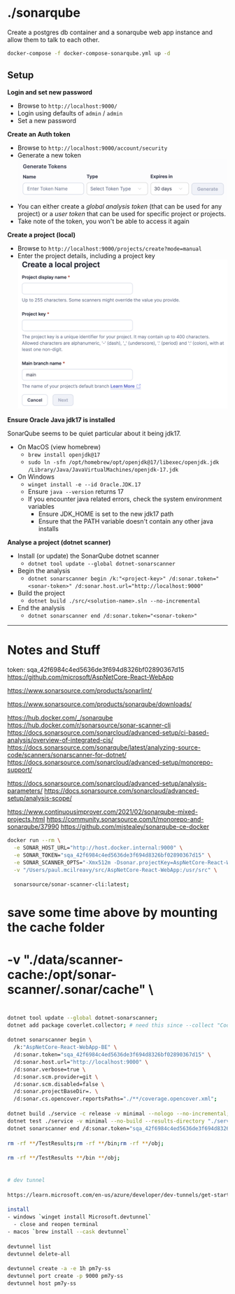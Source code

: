 # ./sonarqube

Create a postgres db container and a sonarqube web app instance and allow them to talk to each other.

```bash
docker-compose -f docker-compose-sonarqube.yml up -d
```

## Setup

**Login and set new password**

- Browse to `http://localhost:9000/`
- Login using defaults of `admin` / `admin`
- Set a new password

**Create an Auth token**

- Browse to `http://localhost:9000/account/security`
- Generate a new token
  ![Generate Token](./sonarqube/generate_sq_token.png)
- You can either create a _global analysis token_ (that can be used for any project) or a _user token_ that can be used for specific project or projects.
- Take note of the token, you won't be able to access it again

**Create a project (local)**

- Browse to `http://localhost:9000/projects/create?mode=manual`
- Enter the project details, including a project key
  ![Create Project](./sonarqube/create_sq_project.png)

**Ensure Oracle Java jdk17 is installed**

SonarQube seems to be quiet particular about it being jdk17.

- On MacOS (view homebrew)
  - `brew install openjdk@17`
  - `sudo ln -sfn /opt/homebrew/opt/openjdk@17/libexec/openjdk.jdk /Library/Java/JavaVirtualMachines/openjdk-17.jdk`
- On Windows
  - `winget install -e --id Oracle.JDK.17`
  - Ensure `java --version` returns 17
  - If you encounter java related errors, check the system environment variables
    - Ensure JDK_HOME is set to the new jdk17 path
    - Ensure that the PATH variable doesn't contain any other java installs

**Analyse a project (dotnet scanner)**

- Install (or update) the SonarQube dotnet scanner
  - `dotnet tool update --global dotnet-sonarscanner`
- Begin the analysis
  - `dotnet sonarscanner begin /k:"<project-key>" /d:sonar.token="<sonar-token>" /d:sonar.host.url="http://localhost:9000"`
- Build the project
  - `dotnet build ./src/<solution-name>.sln --no-incremental`
- End the analysis
  - `dotnet sonarscanner end /d:sonar.token="<sonar-token>"`

---

# Notes and Stuff

token: sqa_42f6984c4ed5636de3f694d8326bf02890367d15
https://github.com/microsoft/AspNetCore-React-WebApp

https://www.sonarsource.com/products/sonarlint/

https://www.sonarsource.com/products/sonarqube/downloads/

https://hub.docker.com/_/sonarqube
https://hub.docker.com/r/sonarsource/sonar-scanner-cli
https://docs.sonarsource.com/sonarcloud/advanced-setup/ci-based-analysis/overview-of-integrated-cis/
https://docs.sonarsource.com/sonarqube/latest/analyzing-source-code/scanners/sonarscanner-for-dotnet/
https://docs.sonarsource.com/sonarcloud/advanced-setup/monorepo-support/

https://docs.sonarsource.com/sonarcloud/advanced-setup/analysis-parameters/
https://docs.sonarsource.com/sonarcloud/advanced-setup/analysis-scope/

https://www.continuousimprover.com/2021/02/sonarqube-mixed-projects.html
https://community.sonarsource.com/t/monorepo-and-sonarqube/37990
https://github.com/mjstealey/sonarqube-ce-docker


```bash
docker run --rm \
  -e SONAR_HOST_URL="http://host.docker.internal:9000" \
  -e SONAR_TOKEN="sqa_42f6984c4ed5636de3f694d8326bf02890367d15" \
  -e SONAR_SCANNER_OPTS="-Xmx512m -Dsonar.projectKey=AspNetCore-React-WebApp-FE -Dsonar.verbose=true -Dsonar.scm.provider=git -Dsonar.scm.disabled=false -Dsonar.projectBaseDir=. -Dsonar.sources=./client -Dsonar.exclusions=./client/**/*.test.tsx -Dsonar.tests=./client -Dsonar.test.inclusions=./client/**/*.test.tsx" \
  -v "/Users/paul.mcilreavy/src/AspNetCore-React-WebApp:/usr/src" \

  sonarsource/sonar-scanner-cli:latest;
```

# save some time above by mounting the cache folder
#  -v "./data/scanner-cache:/opt/sonar-scanner/.sonar/cache" \

#

```bash
dotnet tool update --global dotnet-sonarscanner;
dotnet add package coverlet.collector; # need this since --collect "Code Coverage"; is only supported on windows

dotnet sonarscanner begin \
  /k:"AspNetCore-React-WebApp-BE" \
  /d:sonar.token="sqa_42f6984c4ed5636de3f694d8326bf02890367d15" \
  /d:sonar.host.url="http://localhost:9000" \
  /d:sonar.verbose=true \
  /d:sonar.scm.provider=git \
  /d:sonar.scm.disabled=false \
  /d:sonar.projectBaseDir=. \
  /d:sonar.cs.opencover.reportsPaths="./**/coverage.opencover.xml";

dotnet build ./service -c release -v minimal --nologo --no-incremental;
dotnet test ./service -v minimal --no-build --results-directory "./service/TestResults" --collect "XPlat Code Coverage;Format=Cobertura,OpenCover";
dotnet sonarscanner end /d:sonar.token="sqa_42f6984c4ed5636de3f694d8326bf02890367d15";

rm -rf **/TestResults;rm -rf **/bin;rm -rf **/obj;

rm -rf **/TestResults **/bin **/obj;


# dev tunnel

https://learn.microsoft.com/en-us/azure/developer/dev-tunnels/get-started

install
- windows `winget install Microsoft.devtunnel`
  - close and reopen terminal
- macos `brew install --cask devtunnel`

devtunnel list
devtunnel delete-all

devtunnel create -a -e 1h pm7y-ss
devtunnel port create -p 9000 pm7y-ss
devtunnel host pm7y-ss
